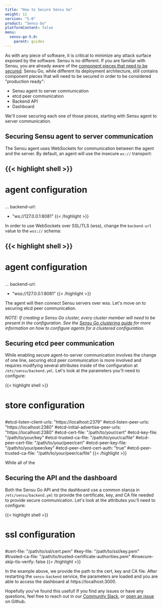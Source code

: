 ```yaml
---
title: "How to Secure Sensu Go"
weight: 12
version: "5.0"
product: "Sensu Go"
platformContent: false
menu:
  sensu-go-5.0:
    parent: guides
---
```


As with any piece of software, it is critical to minimize any attack surface exposed by the software. Sensu is no different. If you are familiar with Sensu, you are already aware of the [component pieces that need to be secured][1]. Sensu Go, while different its deployment architecture, still contains component pieces that will need to be secured in order to be considered "production ready":

* Sensu agent to server communication
* etcd peer communication
* Backend API
* Dashboard

We'll cover securing each one of those pieces, starting with Sensu agent to server communication.

## Securing Sensu agent to server communication

The Sensu agent uses WebSockets for communication between the agent and the server. By default, an agent will use the insecure `ws://` transport:

{{< highlight shell >}}
---
##
# agent configuration
##
...
backend-url:
  - "ws://127.0.0.1:8081"
{{< /highlight >}}

In order to use WebSockets over SSL/TLS (wss), change the `backend-url` value to the `wss://` schema:

{{< highlight shell >}}
---
##
# agent configuration
##
...
backend-url:
  - "wss://127.0.0.1:8081"
{{< /highlight >}}

The agent will then connect Sensu servers over wss. Let's move on to securing etcd peer communication.

_NOTE: If creating a Sensu Go cluster, every cluster member will need to be present in the configuration. See the [Sensu Go clustering guide][2] for more information on how to configure agents for a clustered configuration._

## Securing etcd peer communication

While enabling secure agent-to-server communication involves the change of one line, securing etcd peer communication is more involved and requires modifying several attributes inside of the configuration at `/etc/sensu/backend.yml`. Let's look at the parameters you'll need to configure:

{{< highlight shell >}}
##
# store configuration
##
#etcd-listen-client-urls: "https://localhost:2379"
#etcd-listen-peer-urls: "https://localhost:2380"
#etcd-initial-advertise-peer-urls: "https://localhost:2380"
#etcd-cert-file: "/path/to/your/cert"
#etcd-key-file: "/path/to/your/key"
#etcd-trusted-ca-file: "/path/to/your/ca/file"
#etcd-peer-cert-file: "/path/to/your/peer/cert"
#etcd-peer-key-file: "/path/to/your/peer/key"
#etcd-peer-client-cert-auth: "true"
#etcd-peer-trusted-ca-file: "/path/to/your/peer/ca/file"
{{< /highlight >}}

While all of the

## Securing the API and the dashboard

Both the Sensu Go API and the dashboard use a common stanza in `/etc/sensu/backend.yml` to provide the certificate, key, and CA file needed to provide secure communication. Let's look at the attributes you'll need to configure:

{{< highlight shell >}}
##
# ssl configuration
##
#cert-file: "/path/to/ssl/cert.pem"
#key-file: "/path/to/ssl/key.pem"
#trusted-ca-file: "/path/to/trusted-certificate-authorities.pem"
#insecure-skip-tls-verify: false
{{< /highlight >}}

In the example above, we provide the path to the cert, key and CA file. After restarting the `sensu-backend` service, the parameters are loaded and you are able to access the dashboard at https://localhost:3000.

Hopefully you've found this useful! If you find any issues or have any questions, feel free to reach out in our [Community Slack][3], or [open an issue][4] on Github.

<!-- LINKS -->
[1]: /sensu-core/latest/guides/securing-sensu/
[2]: ../clustering.md
[3]: https://slack.sensu.io
[4]: https://github.com/sensu/sensu-docs/issues/new

